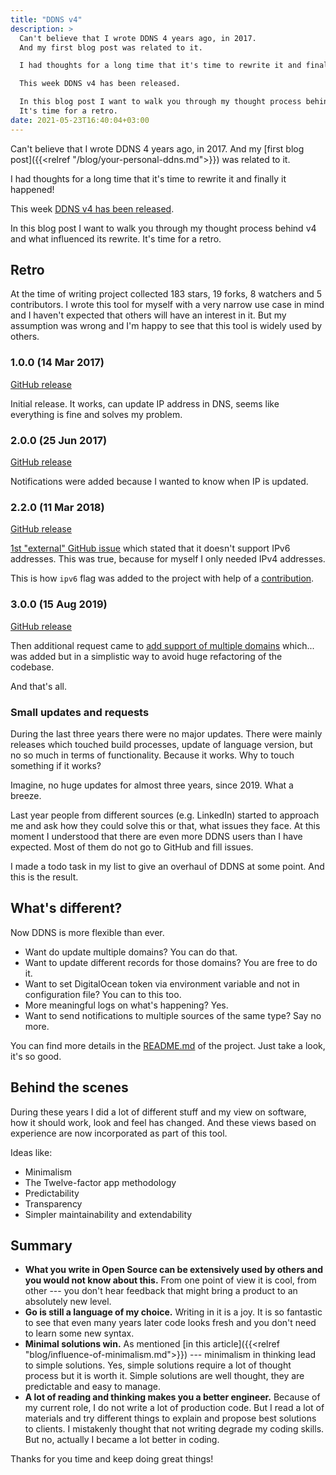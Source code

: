 ```yaml
---
title: "DDNS v4"
description: >
  Can't believe that I wrote DDNS 4 years ago, in 2017.
  And my first blog post was related to it.

  I had thoughts for a long time that it's time to rewrite it and finally it happened!

  This week DDNS v4 has been released.

  In this blog post I want to walk you through my thought process behind v4 and what influenced its rewrite.
  It's time for a retro.
date: 2021-05-23T16:40:04+03:00
---
```


Can't believe that I wrote DDNS 4 years ago, in 2017.
And my [first blog post]({{<relref "/blog/your-personal-ddns.md">}}) was related to it.

I had thoughts for a long time that it's time to rewrite it and finally it happened!

This week [DDNS v4 has been released](https://github.com/skibish/ddns).

In this blog post I want to walk you through my thought process behind v4 and what influenced its rewrite.
It's time for a retro.

## Retro

At the time of writing project collected 183 stars, 19 forks, 8 watchers and 5 contributors.
I wrote this tool for myself with a very narrow use case in mind and I haven't expected that others will have an interest in it.
But my assumption was wrong and I'm happy to see that this tool is widely used by others.

### 1.0.0 (14 Mar 2017)

[GitHub release](https://github.com/skibish/ddns/releases/tag/1.0.0)

Initial release.
It works, can update IP address in DNS, seems like everything is fine and solves my problem.

### 2.0.0 (25 Jun 2017)

[GitHub release](https://github.com/skibish/ddns/releases/tag/2.0.0)

Notifications were added because I wanted to know when IP is updated.

### 2.2.0 (11 Mar 2018)

[GitHub release](https://github.com/skibish/ddns/releases/tag/2.2.0)

[1st "external" GitHub issue](https://github.com/skibish/ddns/issues/4) which stated that it doesn't support IPv6 addresses.
This was true, because for myself I only needed IPv4 addresses.

This is how `ipv6` flag was added to the project with help of a [contribution](https://github.com/skibish/ddns/pull/5).

### 3.0.0 (15 Aug 2019)

[GitHub release](https://github.com/skibish/ddns/releases/tag/3.0.0)

Then additional request came to [add support of multiple domains](https://github.com/skibish/ddns/issues/6) which... was added but in a simplistic way to avoid huge refactoring of the codebase.

And that's all.

### Small updates and requests

During the last three years there were no major updates.
There were mainly releases which touched build processes, update of language version, but no so much in terms of functionality.
Because it works.
Why to touch something if it works?

Imagine, no huge updates for almost three years, since 2019.
What a breeze.

Last year people from different sources (e.g. LinkedIn) started to approach me and ask how they could solve this or that, what issues they face.
At this moment I understood that there are even more DDNS users than I have expected.
Most of them do not go to GitHub and fill issues.

I made a todo task in my list to give an overhaul of DDNS at some point.
And this is the result.

## What's different?

Now DDNS is more flexible than ever.

- Want do update multiple domains?
You can do that.
- Want to update different records for those domains?
You are free to do it.
- Want to set DigitalOcean token via environment variable and not in configuration file?
You can to this too.
- More meaningful logs on what's happening?
Yes.
- Want to send notifications to multiple sources of the same type?
Say no more.

You can find more details in the [README.md](https://github.com/skibish/ddns) of the project.
Just take a look, it's so good.

## Behind the scenes

During these years I did a lot of different stuff and my view on software,  how it should work, look and feel has changed.
And these views based on experience are now incorporated as part of this tool.

Ideas like:

- Minimalism
- The Twelve-factor app methodology
- Predictability
- Transparency
- Simpler maintainability and extendability

## Summary

- **What you write in Open Source can be extensively used by others and you would not know about this.**
From one point of view it is cool, from other --- you don't hear feedback that might bring a product to an absolutely new level.
- **Go is still a language of my choice.**
Writing in it is a joy.
It is so fantastic to see that even many years later code looks fresh and you don't need to learn some new syntax.
- **Minimal solutions win.**
As mentioned [in this article]({{<relref "blog/influence-of-minimalism.md">}}) --- minimalism in thinking lead to simple solutions.
Yes, simple solutions require a lot of thought process but it is worth it.
Simple solutions are well thought, they are predictable and easy to manage.
- **A lot of reading and thinking makes you a better engineer.**
Because of my current role, I do not write a lot of production code.
But I read a lot of materials and try different things to explain and propose best solutions to clients.
I mistakenly thought that not writing degrade my coding skills.
But no, actually I became a lot better in coding.

Thanks for you time and keep doing great things!
